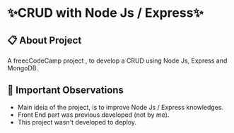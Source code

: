 <h1> ✨CRUD with Node Js / Express✨</h1> 

<h2> 📋 About Project </h2>
<p> A freecCodeCamp project , to develop a CRUD using Node Js, Express and MongoDB.</p>

<h2> 📎 Important Observations </h2>
<ul>
  <li> Main ideia of the project, is to improve Node Js / Express knowledges.
  <li> Front End part was previous developed (not by me).
  <li> This project wasn't developed to deploy.
<ul>

